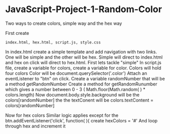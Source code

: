 # JavaScript-Project-1-Random-Color
Two ways to create colors, simple way and the hex way

First create
```
index.html, hex.html, script.js, style.css
```
In index.html create a simple template and add navigation with two links. One will be simple and the other will be hex.
Simple will direct to index.html and hex on click will direct to hex.html.
First lets tackle "simple"
In script.js file, create a variable for colors, create a variable for color.
Colors will hold four colors
Color will be document.querySelector('.color')
Attach an eventListener to "btn" on click.
Create a variable randomNumber that will be a method getRandomNumber
Create a method for getRandomRunumber which gives a number between 0 - 3 ( Math.floor(Math.random( ) * colors.length)
Now document.body.style.background will be the colors[randomNumber]
the the textConent will be colors.textContent = colors[randomNumber]

Now for hex colors
Similar logic applies except for the btn.addEventListener('click', function( ){
create hexColors = '#'
And loop through hex and increment it


